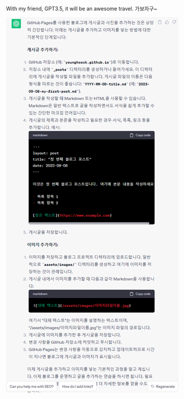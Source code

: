 
With my friend, GPT3.5, it will be an awesome travel.
가보자구~

![chat gpt](/assets/images/first_image.png)
